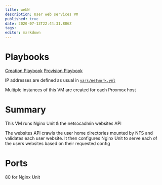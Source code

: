 ```yaml
---
title: webN
description: User web services VM
published: true
date: 2020-07-13T22:44:31.806Z
tags: 
editor: markdown
---
```


# Playbooks
[Creation Playbook](https://github.com/UCCNetsoc/NaC/blob/master/create-webN.yml)
[Provision Playbook](https://github.com/UCCNetsoc/NaC/blob/master/provision-webN.yml)

IP addresses are defined as usual in [`vars/network.yml`](https://raw.githubusercontent.com/UCCNetsoc/NaC/master/vars/network.yml)

Multiple instances of this VM are created for each Proxmox host

# Summary

This VM runs Nginx Unit & the netsocadmin websites API

The websites API crawls the user home directories mounted by NFS and validates each user website.
It then configures Nginx Unit to serve each of the users websites based on their requested config

# Ports
80 for Nginx Unit
